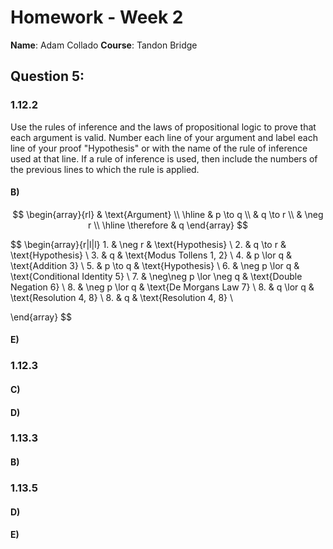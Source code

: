 # Homework - Week 2
__Name__: Adam Collado
__Course__: Tandon Bridge


## Question 5:

### 1.12.2

Use the rules of inference and the laws of propositional logic to prove that each argument is valid. Number each line of your argument and label each line of your proof "Hypothesis" or with the name of the rule of inference used at that line. If a rule of inference is used, then include the numbers of the previous lines to which the rule is applied.


#### B) 
$$
\begin{array}{rl}
    & \text{Argument} \\
    \hline
    & p \to q \\
    & q \to r \\
    & \neg r \\
    \hline
    \therefore & q
\end{array}
$$

$$
\begin{array}{r|l|l}
    1. & \neg r & \text{Hypothesis} \\
    2. & q \to r & \text{Hypothesis} \\
    3. & q & \text{Modus Tollens 1, 2} \\
    4. & p \lor q & \text{Addition 3} \\
    5. & p \to q & \text{Hypothesis} \\
    6. & \neg p \lor q & \text{Conditional Identity 5} \\
    7. & \neg\neg p \lor \neg q & \text{Double Negation 6} \\
    8. & \neg p \lor q & \text{De Morgans Law 7} \\
    8. & q \lor q & \text{Resolution 4, 8} \\
    8. & q & \text{Resolution 4, 8} \\

\end{array}
$$
#### E) 

### 1.12.3

#### C)

#### D)

### 1.13.3

#### B)

### 1.13.5

#### D)

#### E)